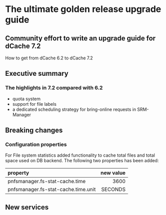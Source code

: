 
# The ultimate golden release upgrade guide

## Community effort to write an upgrade guide for dCache 7.2

How to get from dCache 6.2 to dCache 7.2

## Executive summary

### The highlights in 7.2 compared with 6.2

-  quota system 
-  support for file labels
-  a dedicated scheduling strategy for bring-online requests in SRM-Manager


## Breaking changes


### Configuration properties
For File system statistics added functionality to cache total files and total space used on DB backend. 
The following two properties has been added:


| property  | new value |
|:----------|-------:|
pnfsmanager.fs-stat-cache.time | 3600
pnfsmanager.fs-stat-cache.time.unit | SECONDS


## New services

